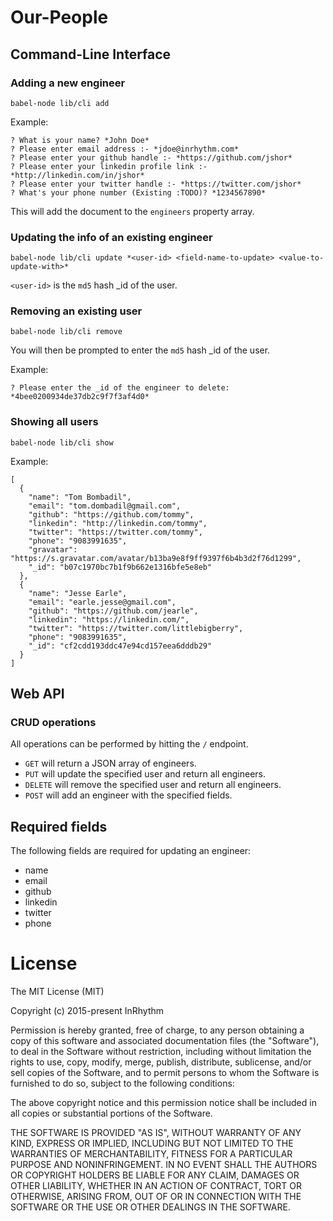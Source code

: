 # Our-People

## Command-Line Interface

### Adding a new engineer

```
babel-node lib/cli add
```

Example:

```
? What is your name? *John Doe*
? Please enter email address :- *jdoe@inrhythm.com*
? Please enter your github handle :- *https://github.com/jshor*
? Please enter your linkedin profile link :- *http://linkedin.com/in/jshor*
? Please enter your twitter handle :- *https://twitter.com/jshor*
? What's your phone number (Existing :TODO)? *1234567890*
```

This will add the document to the `engineers` property array.

### Updating the info of an existing engineer

```
babel-node lib/cli update *<user-id> <field-name-to-update> <value-to-update-with>*
```

`<user-id>` is the `md5` hash _id of the user.

### Removing an existing user

```
babel-node lib/cli remove
```

You will then be prompted to enter the `md5` hash _id of the user.

Example:

```
? Please enter the _id of the engineer to delete: *4bee0200934de37db2c9f7f3af4d0*
```

### Showing all users

```
babel-node lib/cli show
```

Example:

```
[
  {
    "name": "Tom Bombadil",
    "email": "tom.dombadil@gmail.com",
    "github": "https://github.com/tommy",
    "linkedin": "http://linkedin.com/tommy",
    "twitter": "https://twitter.com/tommy",
    "phone": "9083991635",
    "gravatar": "https://s.gravatar.com/avatar/b13ba9e8f9ff9397f6b4b3d2f76d1299",
    "_id": "b07c1970bc7b1f9b662e1316bfe5e8eb"
  },
  {
    "name": "Jesse Earle",
    "email": "earle.jesse@gmail.com",
    "github": "https://github.com/jearle",
    "linkedin": "https://linkedin.com/",
    "twitter": "https://twitter.com/littlebigberry",
    "phone": "9083991635",
    "_id": "cf2cdd193ddc47e94cd157eea6dddb29"
  }
]
```

## Web API

### CRUD operations

All operations can be performed by hitting the `/` endpoint.

* `GET` will return a JSON array of engineers.
* `PUT` will update the specified user and return all engineers.
* `DELETE` will remove the specified user and return all engineers.
* `POST` will add an engineer with the specified fields.

## Required fields

The following fields are required for updating an engineer:

* name
* email
* github
* linkedin
* twitter
* phone

# License

The MIT License (MIT)

Copyright (c) 2015-present InRhythm

Permission is hereby granted, free of charge, to any person obtaining a copy of this software and associated documentation files (the "Software"), to deal in the Software without restriction, including without limitation the rights to use, copy, modify, merge, publish, distribute, sublicense, and/or sell copies of the Software, and to permit persons to whom the Software is furnished to do so, subject to the following conditions:

The above copyright notice and this permission notice shall be included in all copies or substantial portions of the Software.

THE SOFTWARE IS PROVIDED "AS IS", WITHOUT WARRANTY OF ANY KIND, EXPRESS OR IMPLIED, INCLUDING BUT NOT LIMITED TO THE WARRANTIES OF MERCHANTABILITY, FITNESS FOR A PARTICULAR PURPOSE AND NONINFRINGEMENT. IN NO EVENT SHALL THE AUTHORS OR COPYRIGHT HOLDERS BE LIABLE FOR ANY CLAIM, DAMAGES OR OTHER LIABILITY, WHETHER IN AN ACTION OF CONTRACT, TORT OR OTHERWISE, ARISING FROM, OUT OF OR IN CONNECTION WITH THE SOFTWARE OR THE USE OR OTHER DEALINGS IN THE SOFTWARE.
